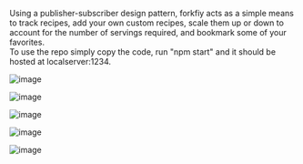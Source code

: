 Using a publisher-subscriber design pattern, forkfiy acts as a simple means to track recipes, add your own custom recipes, scale them up or down to account for the number of servings required, and bookmark some of your favorites.  
To use the repo simply copy the code, run "npm start" and it should be hosted at localserver:1234.

![image](https://github.com/user-attachments/assets/0440dfa1-0651-4b13-bd4f-3cf8ae735e3b)

![image](https://github.com/user-attachments/assets/693b9881-4c9a-4922-bb5a-71ce282413f9)

![image](https://github.com/user-attachments/assets/a1068e22-db25-447b-87c5-e12e1500b331)

![image](https://github.com/user-attachments/assets/f786c52a-2bf4-45b4-8f9a-85ef0a79bb5f)

![image](https://github.com/user-attachments/assets/fbecaa63-3cb3-46d6-be36-48e3a1c9d72b)



